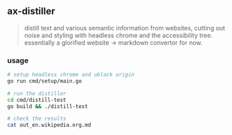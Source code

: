 ## ax-distiller

> distill text and various semantic information from websites, cutting out noise and styling with headless chrome and the accessibility tree.
> essentially a glorified website -> markdown convertor for now.

### usage

```bash
# setup headless chrome and ublock origin
go run cmd/setup/main.go

# run the distiller
cd cmd/distill-test
go build && ./distill-test

# check the results
cat out_en.wikipedia.org.md
```

